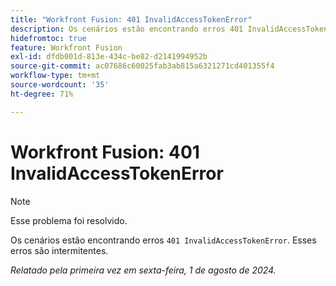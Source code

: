 ```yaml
---
title: "Workfront Fusion: 401 InvalidAccessTokenError"
description: Os cenários estão encontrando erros 401 InvalidAccessTokenError. Esses erros são intermitentes.
hidefromtoc: true
feature: Workfront Fusion
exl-id: dfdb001d-813e-434c-be82-d2141994952b
source-git-commit: ac07686c60025fab3ab815a6321271cd401355f4
workflow-type: tm+mt
source-wordcount: '35'
ht-degree: 71%

---
```


# Workfront Fusion: 401 InvalidAccessTokenError

>[!NOTE]
>
>Esse problema foi resolvido.

Os cenários estão encontrando erros `401 InvalidAccessTokenError`. Esses erros são intermitentes.

_Relatado pela primeira vez em sexta-feira, 1 de agosto de 2024._
